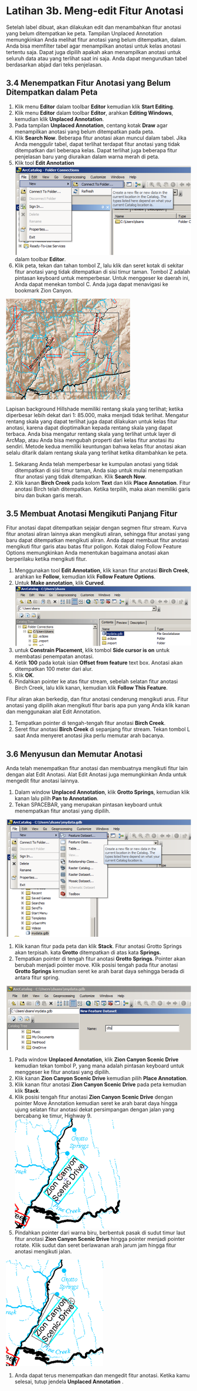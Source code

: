 # Latihan 3b. Meng-edit Fitur Anotasi

Setelah label dibuat, akan dilakukan edit dan menambahkan fitur anotasi yang belum ditempatkan ke peta. Tampilan Unplaced Annotation memungkinkan Anda melihat fitur anotasi yang belum ditempatkan, dalam. Anda bisa memfilter tabel agar menampilkan anotasi untuk kelas anotasi tertentu saja. Dapat juga dipilih apakah akan menampilkan anotasi untuk seluruh data atau yang terlihat saat ini saja. Anda dapat mengurutkan tabel berdasarkan abjad dari teks penjelasan.

## 3.4 Menempatkan Fitur Anotasi yang Belum Ditempatkan dalam Peta

1. Klik menu **Editor** dalam toolbar **Editor** kemudian klik **Start Editing**.
2. Klik menu **Editor** dalam toolbar **Editor**, arahkan **Editing Windows**, kemudian klik **Unplaced Annotation**.
3. Pada tampilan **Unplaced Annotation**, centang kotak **Draw** agar menampilkan anotasi yang belum ditempatkan pada peta.
4. Klik **Search Now**. Beberapa fitur anotasi akan muncul dalam tabel. Jika Anda menggulir tabel, dapat terlihat terdapat fitur anotasi yang tidak ditempatkan dari beberapa kelas. Dapat terlihat juga beberapa fitur penjelasan baru yang diuraikan dalam warna merah di peta.
5. Klik tool **Edit Annotation**  ![Edit Annotation](../../.gitbook/assets/0%20%284%29.png) dalam toolbar **Editor**.
6. Klik peta, tekan dan tahan tombol Z, lalu klik dan seret kotak di sekitar fitur anotasi yang tidak ditempatkan di sisi timur taman. Tombol Z adalah pintasan keyboard untuk memperbesar. Untuk menggeser ke daerah ini, Anda dapat menekan tombol C. Anda juga dapat menavigasi ke bookmark Zion Canyon.

![Area of interest for placing the annotation](../../.gitbook/assets/1%20%288%29.png)

Lapisan background Hillshade memiliki rentang skala yang terlihat; ketika diperbesar lebih dekat dari 1: 85.000, maka menjadi tidak terlihat. Mengatur rentang skala yang dapat terlihat juga dapat dilakukan untuk kelas fitur anotasi, karena dapat dioptimalkan kepada rentang skala yang dapat terbaca. Anda bisa mengatur rentang skala yang terlihat untuk layer di ArcMap, atau Anda bisa mengubah properti dari kelas fitur anotasi itu sendiri. Metode kedua memiliki keuntungan bahwa kelas fitur anotasi akan selalu ditarik dalam rentang skala yang terlihat ketika ditambahkan ke peta.

1. Sekarang Anda telah memperbesar ke kumpulan anotasi yang tidak ditempatkan di sisi timur taman, Anda siap untuk mulai menempatkan fitur anotasi yang tidak ditempatkan. Klik **Search Now**.
2. Klik kanan **Birch Creek** pada kolom **Text** dan klik **Place Annotation**. Fitur anotasi Birch telah ditempatkan. Ketika terpilih, maka akan memiliki garis biru dan bukan garis merah.

## 3.5 Membuat Anotasi Mengikuti Panjang Fitur

Fitur anotasi dapat ditempatkan sejajar dengan segmen fitur stream. Kurva fitur anotasi aliran lainnya akan mengikuti aliran, sehingga fitur anotasi yang baru dapat ditempatkan mengikuti aliran. Anda dapat membuat fitur anotasi mengikuti fitur garis atau batas fitur poligon. Kotak dialog Follow Feature Options memungkinkan Anda menentukan bagaimana anotasi akan berperilaku ketika mengikuti fitur.

1. Menggunakan tool **Edit Annotation**, klik kanan fitur anotasi **Birch Creek**, arahkan ke **Follow**, kemudian klik **Follow Feature Options**.
2. Untuk  **Make annotation**, klik **Curved**.![Follow Feature Options dialog box](../../.gitbook/assets/2.png)
3. untuk **Constrain Placement**, klik tombol **Side cursor is on** untuk membatasi penempatan anotasi.
4. Ketik **100** pada kotak isian **Offset from feature** text box. Anotasi akan ditempatkan 100 meter dari alur.
5. Klik **OK**.
6. Pindahkan pointer ke atas fitur stream, sebelah selatan fitur anotasi Birch Creek, lalu klik kanan, kemudian klik **Follow This Feature**.

Fitur aliran akan berkedip, dan fitur anotasi cenderung mengikuti arus. Fitur anotasi yang dipilih akan mengikuti fitur baris apa pun yang Anda klik kanan dan menggunakan alat Edit Annotation.

1. Tempatkan pointer di tengah-tengah fitur anotasi **Birch Creek**.
2. Seret fitur anotasi **Birch Creek** di sepanjang fitur stream. Tekan tombol L saat Anda menyeret anotasi jika perlu memutar arah bacanya.

## 3.6 Menyusun dan Memutar Anotasi

Anda telah menempatkan fitur anotasi dan membuatnya mengikuti fitur lain dengan alat Edit Anotasi. Alat Edit Anotasi juga memungkinkan Anda untuk mengedit fitur anotasi lainnya.

1. Dalam window **Unplaced Annotation**, klik **Grotto Springs**, kemudian klik kanan lalu pilih **Pan to Annotation**.
2. Tekan SPACEBAR, yang merupakan pintasan keyboard untuk menempatkan fitur anotasi yang dipilih.

![Placed Grotto Springs feature](../../.gitbook/assets/3.png)

1. Klik kanan fitur pada peta dan klik **Stack**. Fitur anotasi Grotto Springs akan terpisah. kata **Grotto** ditempatkan di atas kata **Springs.**
2. Tempatkan pointer di tengah fitur anotasi **Grotto Springs**. Pointer akan berubah menjadi pointer move. Klik posisi tengah pada fitur anotasi **Grotto Springs** kemudian seret ke arah barat daya sehingga berada di antara fitur spring.

![Moving the stacked Grotto Springs feature](../../.gitbook/assets/4%20%282%29.png)

1. Pada window **Unplaced Annotation**, klik  **Zion Canyon Scenic Drive** kemudian tekan tombol P, yang mana adalah pintasan keyboard untuk menggeser ke fitur anotasi yang dipilih.
2. Klik kanan **Zion Canyon Scenic Drive** kemudian pilih **Place Annotation**.
3. Klik kanan fitur anotasi **Zion Canyon Scenic Drive** pada peta kemudian klik **Stack**.
4. Klik posisi tengah fitur anotasi **Zion Canyon Scenic Drive** dengan pointer Move Annotation kemudian seret ke arah barat daya hingga ujung selatan fitur anotasi dekat persimpangan dengan jalan yang bercabang ke timur, Highway 9.![Stacked Zion Canyon Scenic Drive feature](../../.gitbook/assets/5%20%287%29.png)
5. Pindahkan pointer dari warna biru, berbentuk pasak di sudut timur laut fitur anotasi **Zion Canyon Scenic Drive** hingga pointer menjadi pointer rotate. Klik sudut dan seret berlawanan arah jarum jam hingga fitur anotasi mengikuti jalan.

![Rotating the annotation](../../.gitbook/assets/6%20%287%29.png)

1. Anda dapat terus menempatkan dan mengedit fitur anotasi. Ketika kamu selesai, tutup jendela **Unplaced Annotation** .

